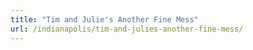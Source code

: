 ```yaml
---
title: "Tim and Julie's Another Fine Mess"
url: /indianapolis/tim-and-julies-another-fine-mess/
---
```

